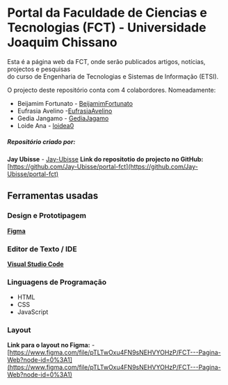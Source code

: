 # Portal da Faculdade de Ciencias e Tecnologias (FCT) - Universidade Joaquim Chissano

Esta é a página web da FCT, onde serão publicados artigos, notícias, projectos e pesquisas  
do curso de Engenharia de Tecnologias e Sistemas de Informação (ETSI).  

O projecto deste repositório conta com 4 colabordores. Nomeadamente:  
- Beijamim Fortunato - [BeijamimFortunato](https://github.com/benfortunato)
- Eufrasia Avelino -[EufrasiaAvelino](https://github.com/EufrasiaAvelino)
- Gedia Jangamo - [GediaJagamo](https://github.com/GediaJangamo)
- Loide Ana - [loidea0](https://github.com/loidea0)

##### Repositório criado por:
**Jay Ubisse** - [Jay-Ubisse](https://github.com/Jay-Ubisse)
**Link do repositotio do projecto no GitHub:** [https://github.com/Jay-Ubisse/portal-fct](https://github.com/Jay-Ubisse/portal-fct)

## Ferramentas usadas

### Design e Prototipagem 

**[Figma](https://www.figma.com/)**

### Editor de Texto / IDE

**[Visual Studio Code](https://code.visualstudio.com/)**

### Linguagens de Programação

- HTML
- CSS
- JavaScript

### Layout

**Link para o layout no Figma:** - [https://www.figma.com/file/pTLTwOxu4FN9sNEHVYOHzP/FCT---Pagina-Web?node-id=0%3A1](https://www.figma.com/file/pTLTwOxu4FN9sNEHVYOHzP/FCT---Pagina-Web?node-id=0%3A1)